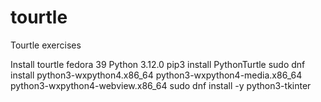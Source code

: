 # tourtle
Tourtle exercises 

Install tourtle fedora 39 Python 3.12.0
pip3 install PythonTurtle
sudo dnf install python3-wxpython4.x86_64 python3-wxpython4-media.x86_64 python3-wxpython4-webview.x86_64
sudo dnf install -y python3-tkinter